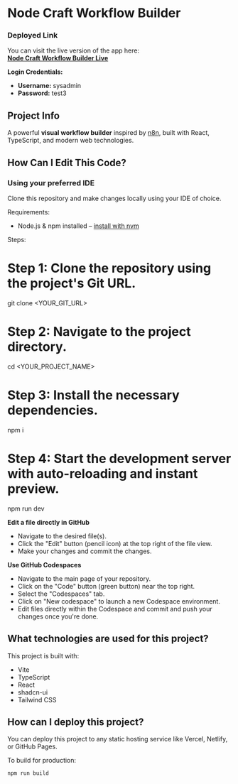 # Node Craft Workflow Builder

### Deployed Link

You can visit the live version of the app here:  
[**Node Craft Workflow Builder Live**](work-flow-builder-iv7i60snb-chawlasakshams-projects.vercel.app)

**Login Credentials:**

- **Username:** sysadmin  
- **Password:** test3

## Project Info

A powerful **visual workflow builder** inspired by [n8n](https://n8n.io), built with React, TypeScript, and modern web technologies.

## How Can I Edit This Code?

### Using your preferred IDE

Clone this repository and make changes locally using your IDE of choice.

Requirements:
- Node.js & npm installed – [install with nvm](https://github.com/nvm-sh/nvm#installing-and-updating)

Steps:


# Step 1: Clone the repository using the project's Git URL.
git clone <YOUR_GIT_URL>

# Step 2: Navigate to the project directory.
cd <YOUR_PROJECT_NAME>

# Step 3: Install the necessary dependencies.
npm i

# Step 4: Start the development server with auto-reloading and instant preview.
npm run dev

**Edit a file directly in GitHub**

- Navigate to the desired file(s).
- Click the "Edit" button (pencil icon) at the top right of the file view.
- Make your changes and commit the changes.

**Use GitHub Codespaces**

- Navigate to the main page of your repository.
- Click on the "Code" button (green button) near the top right.
- Select the "Codespaces" tab.
- Click on "New codespace" to launch a new Codespace environment.
- Edit files directly within the Codespace and commit and push your changes once you're done.

## What technologies are used for this project?

This project is built with:

- Vite
- TypeScript
- React
- shadcn-ui
- Tailwind CSS

## How can I deploy this project?

You can deploy this project to any static hosting service like Vercel, Netlify, or GitHub Pages.

To build for production:
```sh
npm run build
```
